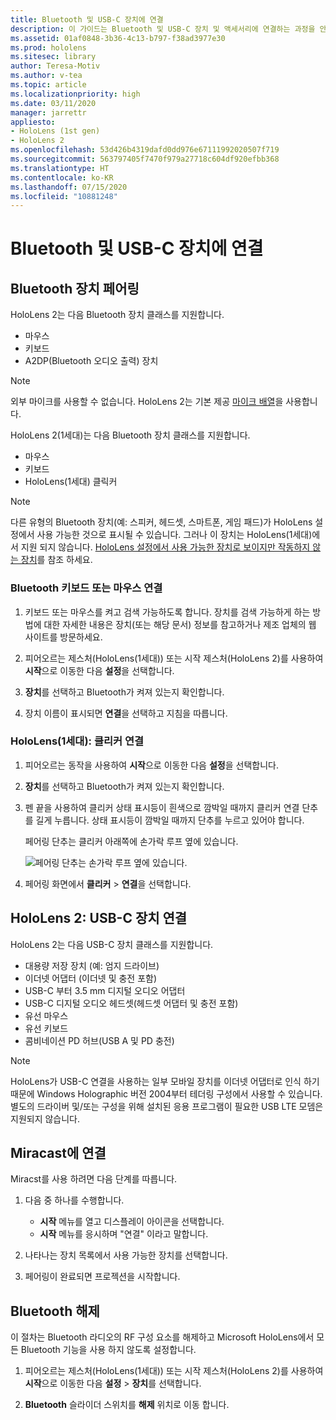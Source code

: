 ```yaml
---
title: Bluetooth 및 USB-C 장치에 연결
description: 이 가이드는 Bluetooth 및 USB-C 장치 및 액세서리에 연결하는 과정을 안내합니다.
ms.assetid: 01af0848-3b36-4c13-b797-f38ad3977e30
ms.prod: hololens
ms.sitesec: library
author: Teresa-Motiv
ms.author: v-tea
ms.topic: article
ms.localizationpriority: high
ms.date: 03/11/2020
manager: jarrettr
appliesto:
- HoloLens (1st gen)
- HoloLens 2
ms.openlocfilehash: 53d426b4319dafd0dd976e67111992020507f719
ms.sourcegitcommit: 563797405f7470f979a27718c604df920efbb368
ms.translationtype: HT
ms.contentlocale: ko-KR
ms.lasthandoff: 07/15/2020
ms.locfileid: "10881248"
---
```

# Bluetooth 및 USB-C 장치에 연결

## Bluetooth 장치 페어링

HoloLens 2는 다음 Bluetooth 장치 클래스를 지원합니다.

- 마우스
- 키보드
- A2DP(Bluetooth 오디오 출력) 장치

> [!NOTE]
> 외부 마이크를 사용할 수 없습니다. HoloLens 2는 기본 제공 [마이크 배열](hololens2-hardware.md#audio-and-speech)을 사용합니다.

HoloLens 2(1세대)는 다음 Bluetooth 장치 클래스를 지원합니다.

- 마우스
- 키보드
- HoloLens(1세대) 클릭커

> [!NOTE]
> 다른 유형의 Bluetooth 장치(예: 스피커, 헤드셋, 스마트폰, 게임 패드)가 HoloLens 설정에서 사용 가능한 것으로 표시될 수 있습니다. 그러나 이 장치는 HoloLens(1세대)에서 지원 되지 않습니다. [HoloLens 설정에서 사용 가능한 장치로 보이지만 작동하지 않는 장치](hololens-FAQ.md#hololens-settings-lists-devices-as-available-but-the-devices-dont-work)를 참조 하세요.

### Bluetooth 키보드 또는 마우스 연결

1. 키보드 또는 마우스를 켜고 검색 가능하도록 합니다. 장치를 검색 가능하게 하는 방법에 대한 자세한 내용은 장치(또는 해당 문서) 정보를 참고하거나 제조 업체의 웹 사이트를 방문하세요.

1. 피어오르는 제스처(HoloLens(1세대)) 또는 시작 제스처(HoloLens 2)를 사용하여 **시작**으로 이동한 다음 **설정**을 선택합니다.

1. **장치**를 선택하고 Bluetooth가 켜져 있는지 확인합니다.  

1. 장치 이름이 표시되면 **연결**을 선택하고 지침을 따릅니다.

### HoloLens(1세대): 클리커 연결

1. 피어오르는 동작을 사용하여 **시작**으로 이동한 다음 **설정**을 선택합니다.

1. **장치**를 선택하고 Bluetooth가 켜져 있는지 확인합니다.

1. 펜 끝을 사용하여 클리커 상태 표시등이 흰색으로 깜박일 때까지 클리커 연결 단추를 길게 누릅니다. 상태 표시등이 깜박일 때까지 단추를 누르고 있어야 합니다.  

   페어링 단추는 클리커 아래쪽에 손가락 루프 옆에 있습니다.
   
   ![페어링 단추는 손가락 루프 옆에 있습니다.](images/use-hololens-clicker-1.png)
   
1. 페어링 화면에서 **클리커** > **연결**을 선택합니다.

## HoloLens 2: USB-C 장치 연결

HoloLens 2는 다음 USB-C 장치 클래스를 지원합니다.

- 대용량 저장 장치 (예: 엄지 드라이브)
- 이더넷 어댑터 (이더넷 및 충전 포함)
- USB-C 부터 3.5 mm 디지털 오디오 어댑터
- USB-C 디지털 오디오 헤드셋(헤드셋 어댑터 및 충전 포함)
- 유선 마우스
- 유선 키보드
- 콤비네이션 PD 허브(USB A 및 PD 충전)

> [!NOTE]
> HoloLens가 USB-C 연결을 사용하는 일부 모바일 장치를 이더넷 어댑터로 인식 하기 때문에 Windows Holographic 버전 2004부터 테더링 구성에서 사용할 수 있습니다. 별도의 드라이버 및/또는 구성을 위해 설치된 응용 프로그램이 필요한 USB LTE 모뎀은 지원되지 않습니다.

## Miracast에 연결

Miracst를 사용 하려면 다음 단계를 따릅니다.

1. 다음 중 하나를 수행합니다.  

   - **시작** 메뉴를 열고 디스플레이 아이콘을 선택합니다.
   - **시작** 메뉴를 응시하며 "연결" 이라고 말합니다.  

1. 나타나는 장치 목록에서 사용 가능한 장치를 선택합니다.

1. 페어링이 완료되면 프로젝션을 시작합니다.

## Bluetooth 해제

이 절차는 Bluetooth 라디오의 RF 구성 요소를 해제하고 Microsoft HoloLens에서 모든 Bluetooth 기능을 사용 하지 않도록 설정합니다.

1. 피어오르는 제스처(HoloLens(1세대)) 또는 시작 제스처(HoloLens 2)를 사용하여 **시작**으로 이동한 다음 **설정** > **장치**를 선택합니다.

1. **Bluetooth** 슬라이더 스위치를 **해제** 위치로 이동 합니다.
